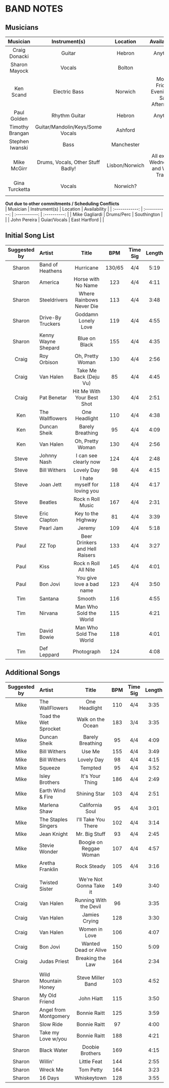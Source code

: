 # BAND NOTES

## Musicians
|    Musician     |           Instrument(s)           |    Location    |             Availability             |
| :-------------: | :-------------------------------: | :------------: | :----------------------------------: |
|  Craig Donacki  |              Guitar               |     Hebron     |               Anytime                |
|  Sharon Mayock  |              Vocals               |     Bolton     |                                      |
|    Ken Scand    |           Electric Bass           |    Norwich     | Mon-Friday Evenings / Sat Afternoon  |
|   Paul Golden   |           Rhythm Guitar           |     Hebron     |               Anytime                |
| Timothy Brangan | Guitar/Mandolin/Keys/Some Vocals  |    Ashford     |                                      |
| Stephen Iwanski |               Bass                |   Manchester   |                                      |
|   Mike McGirr   | Drums, Vocals, Other Stuff Badly! | Lisbon/Norwich | All except Wednesday and Work Travel |
| Gina Turcketta  |              Vocals               |    Norwich?    |                                      |
|                 |                                   |                |                                      |

**Out due to other commitments / Scheduling Conflicts**  
|    Musician    | Instrument(s) |   Location    | Availability |
| :------------: | :-----------: | :-----------: | :----------: |
| Mike Gagliardi |  Drums/Perc   |  Southington  |              |
|  John Pereira  | Guiar/Vocals  | East Hartford |              |

## Initial Song List

| Suggested by | Artist              |             Title              |  BPM   | Time Sig | Length |  Key  | Downloaded? | Charted? | Stems? |
| :----------: | :------------------ | :----------------------------: | :----: | :------: | :----: | :---: | :---------: | :------: | :----: |
|    Sharon    | Band of Heathens    |           Hurricane            | 130/65 |   4/4    |  5:19  |   G   |     Yes     |    No    |   No   |
|    Sharon    | America             |       Horse with No Name       |  123   |   4/4    |  4:11  |   B   |     Yes     |    No    |   No   |
|    Sharon    | Steeldrivers        |    Where Rainbows Never Die    |  113   |   4/4    |  3:48  |   E   |     Yes     |    No    |   No   |
|    Sharon    | Drive-By Truckers   |      Goddamn Lonely Love       |  119   |   4/4    |  4:55  |   G   |     Yes     |    No    |   No   |
|    Sharon    | Kenny Wayne Shepard |         Blue on Black          |  155   |   4/4    |  4:35  |   G   |     Yes     |    No    |   No   |
|    Craig     | Roy Orbison         |        Oh, Pretty Woman        |  130   |   4/4    |  2:56  |   A   |     Yes     |    No    |   No   |
|    Craig     | Van Halen           |     Take Me Back (Deju Vu)     |   85   |   4/4    |  4:45  |   D   |     Yes     |    No    |   No   |
|    Craig     | Pat Benetar         |   Hit Me With Your Best Shot   |  130   |   4/4    |  2:51  |   E   |     Yes     |    No    |   No   |
|     Ken      | The Wallflowers     |         One Headlight          |  110   |   4/4    |  4:38  |   D   |     Yes     |    No    |   No   |
|     Ken      | Duncan Sheik        |        Barely Breathing        |   95   |   4/4    |  4:09  |   F   |     Yes     |    No    |   No   |
|     Ken      | Van Halen           |        Oh, Pretty Woman        |  130   |   4/4    |  2:56  | C#/Db |     Yes     |    No    |   No   |
|    Steve     | Johnny Nash         |     I can see clearly now      |  124   |   4/4    |  2:48  |   D   |     Yes     |    No    |   No   |
|    Steve     | Bill Withers        |           Lovely Day           |   98   |   4/4    |  4:15  |   A   |     Yes     |    No    |   No   |
|    Steve     | Joan Jett           |  I hate myself for loving you  |  118   |   4/4    |  4:17  |   A   |     Yes     |    No    |   No   |
|    Steve     | Beatles             |       Rock n Roll Music        |  167   |   4/4    |  2:31  |   A   |     Yes     |    No    |   No   |
|    Steve     | Eric Clapton        |       Key to the Highway       |   81   |   4/4    |  3:39  |   G   |     Yes     |    No    |   No   |
|    Steve     | Pearl Jam           |             Jeremy             |  109   |   4/4    |  5:18  |   D   |     Yes     |    No    |   No   |
|     Paul     | ZZ Top              | Beer Drinkers and Hell Raisers |  133   |   4/4    |  3:27  |   G   |     Yes     |    No    |   No   |
|     Paul     | Kiss                |      Rock n Roll All Nite      |  145   |   4/4    |  4:01  | C#/Db |     Yes     |    No    |   No   |
|     Paul     | Bon Jovi            |    You give love a bad name    |  123   |   4/4    |  3:50  |   C   |     Yes     |    No    |   No   |
|     Tim      | Santana             |             Smooth             |  116   |          |  4:55  |   A   |     Yes     |          |        |
|     Tim      | Nirvana             |     Man Who Sold the World     |  115   |          |  4:21  | C#/Db |     Yes     |          |        |
|     Tim      | David Bowie         |     Man Who Sold The World     |  118   |          |  4:01  |   D   |     Yes     |          |        |
|     Tim      | Def Leppard         |           Photograph           |  124   |          |  4:08  |   E   |     Yes     |          |        |


## Additional Songs

| Suggested by | Artist                |          Title          |  BPM  | Time Sig | Length |  Key  | Downloaded? | Charted? | Stems? |
| :----------: | :-------------------- | :---------------------: | :---: | :------: | :----: | :---: | :---------: | :------: | :----: |
|     Mike     | The WallFlowers       |      One Headlight      |  110  |   4/4    |  3:35  |   D   |     Yes     |    No    |   No   |
|     Mike     | Toad the Wet Sprocket |    Walk on the Ocean    |  183  |   3/4    |  3:35  | F#/Gb |     Yes     |    No    |   No   |
|     Mike     | Duncan Sheik          |    Barely Breathing     |  95   |   4/4    |  4:09  |   F   |     Yes     |    No    |   No   |
|     Mike     | Bill Withers          |         Use Me          |  155  |   4/4    |  3:49  |   B   |     Yes     |    No    |   No   |
|     Mike     | Bill Withers          |       Lovely Day        |  98   |   4/4    |  4:15  |   A   |     Yes     |    No    |   No   |
|     Mike     | Squeeze               |         Tempted         |  95   |   4/4    |  3:52  | F#/Gb |     Yes     |    No    |   No   |
|     Mike     | Isley Brothers        |     It's Your Thing     |  186  |   4/4    |  2:49  | A#/Bb |     Yes     |    No    |   No   |
|     Mike     | Earth Wind & Fire     |      Shining Star       |  103  |   4/4    |  2:51  |   A   |     Yes     |    No    |   No   |
|     Mike     | Marlena Shaw          |     California Soul     |  95   |   4/4    |  3:01  | G#/Ab |     Yes     |    No    |   No   |
|     Mike     | The Staples Singers   |   I'll Take You There   |  102  |   4/4    |  3:14  |   C   |     Yes     |    No    |   No   |
|     Mike     | Jean Knight           |      Mr. Big Stuff      |  93   |   4/4    |  2:45  | G#/Ab |     Yes     |    No    |   No   |
|     Mike     | Stevie Wonder         | Boogie on Reggae Woman  |  107  |   4/4    |  4:57  | A#/Bb |     Yes     |    No    |   No   |
|     Mike     | Aretha Franklin       |       Rock Steady       |  105  |   4/4    |  3:16  |   G   |     Yes     |    No    |   No   |
|              |                       |                         |       |          |        |       |             |          |        |
|    Craig     | Twisted Sister        | We're Not Gonna Take it |  149  |          |  3:40  |   E   |     Yes     |          |        |
|    Craig     | Van Halen             | Running With the Devil  |  96   |          |  3:35  | G#/Ab |     Yes     |          |        |
|    Craig     | Van Halen             |      Jamies Crying      |  128  |          |  3:30  | G#/Ab |     Yes     |          |        |
|    Craig     | Van Halen             |      Women in Love      |  106  |          |  4:07  | G#/Ab |     Yes     |          |        |
|    Craig     | Bon Jovi              |  Wanted Dead or Alive   |  150  |          |  5:09  |   G   |     Yes     |          |        |
|    Craig     | Judas Priest          |    Breaking the Law     |  164  |          |  2:34  |   D   |     Yes     |          |        |
|              |                       |                         |       |          |        |       |             |          |        |
|    Sharon    | Wild Mountain Honey   |    Steve Miller Band    |  103  |          |  4:52  |   E   |     Yes     |          |        |
|    Sharon    | My Old Friend         |       John Hiatt        |  115  |          |  3:50  |   G   |     Yes     |          |        |
|    Sharon    | Angel from Montgomery |      Bonnie Raitt       |  125  |          |  3:59  |   A   |     Yes     |          |        |
|    Sharon    | Slow Ride             |      Bonnie Raitt       |  97   |          |  4:00  |   E   |     Yes     |          |        |
|    Sharon    | Take my Love w/you    |      Bonnie Raitt       |  188  |          |  4:21  |   C   |     Yes     |          |        |
|    Sharon    | Black Water           |     Doobie Brothers     |  169  |          |  4:15  |   D   |     Yes     |          |        |
|    Sharon    | Willin'               |       Little Feat       |  144  |          |  2:55  |   G   |     Yes     |          |        |
|    Sharon    | Wreck Me              |        Tom Petty        |  164  |          |  3:23  | A#/Bb |     Yes     |          |        |
|    Sharon    | 16 Days               |       Whiskeytown       |  128  |          |  3:55  |   C   |     Yes     |          |        |